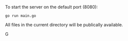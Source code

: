To start the server on the default port (8080):
```
go run main.go
```
All files in the current directory will be publically available.

G
